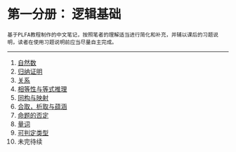 # 第一分册： 逻辑基础

    基于PLFA教程制作的中文笔记，按照笔者的理解适当进行简化和补充，并辅以课后的习题说明，读者在使用习题说明前应当尽量自主完成。

----------------------------------------------

1. [自然数](./NONaturals.html)
2. [归纳证明](./NOInduction.html)
3. [关系](./NORelations.html)
4. [相等性与等式推理](./NOEquality.html)
5. [同构与映射](./NOIsomorphism.html)
6. [合取，析取与蕴涵](./NOConnectives.html)
7. [命题的否定](./NONegation.html)
8. [量词](./NOQuantifiers.html)
9. [可判定类型](./NODecidable.html)
10. 未完待续

